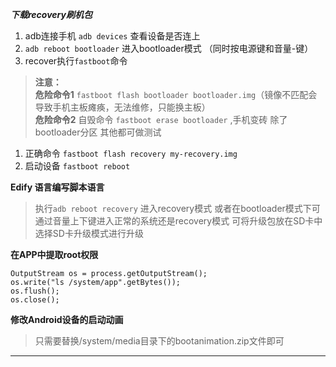 ***下载recovery刷机包***

1. adb连接手机 `adb devices` 查看设备是否连上
2. `adb reboot bootloader` 进入bootloader模式 （同时按电源键和音量-键）
3. recover执行`fastboot`命令
  

>  **注意：**    
**危险命令1**  `fastboot flash bootloader bootloader.img`（镜像不匹配会导致手机主板瘫痪，无法维修，只能换主板）   
**危险命令2**  自毁命令 `fastboot erase bootloader` ,手机变砖    除了bootloader分区 其他都可做测试

 1. 正确命令 `fastboot flash recovery my-recovery.img`
 2. 启动设备 `fastboot reboot`

**Edify 语言编写脚本语言**


> 执行`adb reboot recovery` 进入recovery模式 
> 或者在bootloader模式下可通过音量上下键进入正常的系统还是recovery模式 可将升级包放在SD卡中 选择SD卡升级模式进行升级

**在APP中提取root权限**
```Runtime.getRuntime().exec("su");
OutputStream os = process.getOutputStream();
os.write("ls /system/app".getBytes());
os.flush();
os.close();
```

**修改Android设备的启动动画**

> 只需要替换/system/media目录下的bootanimation.zip文件即可

------